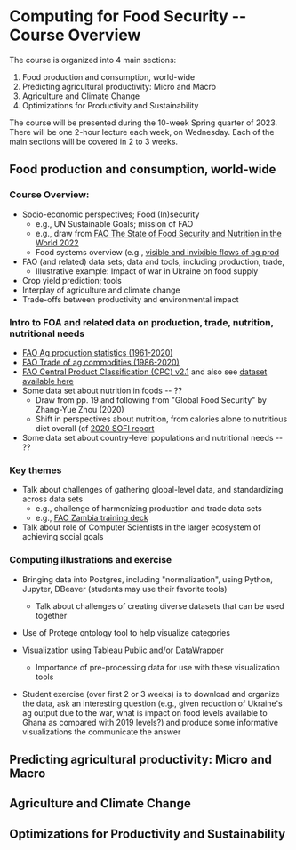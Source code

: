 # Computing for Food Security -- Course Overview


The course is organized into 4 main sections:
1. Food production and consumption, world-wide
1. Predicting agricultural productivity: Micro and Macro
1. Agriculture and Climate Change
1. Optimizations for Productivity and Sustainability

The course will be presented during the 10-week Spring quarter of 2023.
There will be one 2-hour lecture each week, on Wednesday.
Each of the main sections will be covered in 2 to 3 weeks.

## Food production and consumption, world-wide

### Course Overview:

- Socio-economic perspectives; Food (In)security
  - e.g., UN Sustainable Goals; mission of FAO
  - e.g., draw from [FAO The State of Food Security and Nutrition in the World 2022](https://www.fao.org/publications/sofi/2022/en/)
  - Food systems overview (e.g., [visible and invixible flows of ag prod](https://www.iisd.org/sites/default/files/2021-01/mueller-2015-food-system-type-figure.jpg)
- FAO (and related) data sets; data and tools, including production, trade,
  - Illustrative example: Impact of war in Ukraine on food supply
- Crop yield prediction; tools
- Interplay of agriculture and climate change
- Trade-offs between productivity and environmental impact

### Intro to FOA and related data on production, trade, nutrition, nutritional needs

- [FAO Ag production statistics (1961-2020)](https://www.fao.org/food-agriculture-statistics/data-release/data-release-detail/en/c/1491961/)
- [FAO Trade of ag commodities (1986-2020)](https://www.fao.org/food-agriculture-statistics/data-release/data-release-detail/en/c/1507740/)
- [FAO Central Product Classification (CPC) v2.1](https://unstats.un.org/unsd/classifications/unsdclassifications/cpcv21.pdf) and also see
  [dataset available here](https://unstats.un.org/unsd/classifications/Econ/cpc)
- Some data set about nutrition in foods -- ??
  - Draw from pp. 19 and following from "Global Food Security" by Zhang-Yue Zhou (2020)
  - Shift in perspectives about nutrition, from calories alone to nutritious diet overall
    (cf [2020 SOFI report](https://www.fao.org/documents/card/en/c/cc0639en)
- Some data set about country-level populations and nutritional needs -- ??

### Key themes

- Talk about challenges of gathering global-level data, and  standardizing across data sets
  - e.g., challenge of harmonizing production and trade data sets
  - e.g., [FAO Zambia training deck](https://www.fao.org/fileadmin/templates/ess/CountrySTAT/Zambia_training_2012/Classification_Correspondence_Table.pdf)
- Talk about role of Computer Scientists in the larger ecosystem of achieving social goals
 
### Computing illustrations and exercise

- Bringing data into Postgres, including "normalization", using Python, Jupyter, DBeaver (students may use their favorite tools)
  - Talk about challenges of creating diverse datasets that can be used together
- Use of Protege ontology tool to help visualize categories
- Visualization using Tableau Public and/or DataWrapper
  - Importance of pre-processing data for use with these visualization tools

- Student exercise (over first 2 or 3 weeks) is to download and organize the data,
  ask an interesting question (e.g., given reduction of Ukraine's ag output due to
  the war, what is impact on food levels available to Ghana as compared with 2019
  levels?) and produce some informative visualizations the communicate the answer



## Predicting agricultural productivity: Micro and Macro




## Agriculture and Climate Change





##  Optimizations for Productivity and Sustainability
